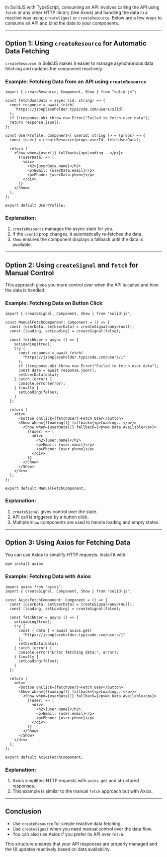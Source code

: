 In SolidJS with TypeScript, consuming an API involves calling the API using `fetch` or any other HTTP library (like Axios) and handling the data in a reactive way using `createSignal` or `createResource`. Below are a few ways to consume an API and bind the data to your components.

---

## **Option 1: Using `createResource` for Automatic Data Fetching**

`createResource` in SolidJS makes it easier to manage asynchronous data fetching and updates the component reactively.

### Example: Fetching Data from an API using `createResource`

```tsx
import { createResource, Component, Show } from "solid-js";

const fetchUserData = async (id: string) => {
  const response = await fetch(
    `https://jsonplaceholder.typicode.com/users/${id}`
  );
  if (!response.ok) throw new Error("Failed to fetch user data");
  return response.json();
};

const UserProfile: Component<{ userId: string }> = (props) => {
  const [user] = createResource(props.userId, fetchUserData);

  return (
    <Show when={user()} fallback={<p>Loading...</p>}>
      {(userData) => (
        <div>
          <h2>{userData.name}</h2>
          <p>Email: {userData.email}</p>
          <p>Phone: {userData.phone}</p>
        </div>
      )}
    </Show>
  );
};

export default UserProfile;
```

### Explanation:

1. `createResource` manages the async state for you.
2. If the `userId` prop changes, it automatically re-fetches the data.
3. `Show` ensures the component displays a fallback until the data is available.

---

## **Option 2: Using `createSignal` and `fetch` for Manual Control**

This approach gives you more control over when the API is called and how the data is handled.

### Example: Fetching Data on Button Click

```tsx
import { createSignal, Component, Show } from "solid-js";

const ManualFetchComponent: Component = () => {
  const [userData, setUserData] = createSignal<any>(null);
  const [loading, setLoading] = createSignal(false);

  const fetchUser = async () => {
    setLoading(true);
    try {
      const response = await fetch(
        "https://jsonplaceholder.typicode.com/users/1"
      );
      if (!response.ok) throw new Error("Failed to fetch user data");
      const data = await response.json();
      setUserData(data);
    } catch (error) {
      console.error(error);
    } finally {
      setLoading(false);
    }
  };

  return (
    <div>
      <button onClick={fetchUser}>Fetch User</button>
      <Show when={!loading()} fallback={<p>Loading...</p>}>
        <Show when={userData()} fallback={<p>No Data Available</p>}>
          {(user) => (
            <div>
              <h2>{user.name}</h2>
              <p>Email: {user.email}</p>
              <p>Phone: {user.phone}</p>
            </div>
          )}
        </Show>
      </Show>
    </div>
  );
};

export default ManualFetchComponent;
```

### Explanation:

1. `createSignal` gives control over the state.
2. API call is triggered by a button click.
3. Multiple `Show` components are used to handle loading and empty states.

---

## **Option 3: Using Axios for Fetching Data**

You can use Axios to simplify HTTP requests. Install it with:

```bash
npm install axios
```

### Example: Fetching Data with Axios

```tsx
import axios from "axios";
import { createSignal, Component, Show } from "solid-js";

const AxiosFetchComponent: Component = () => {
  const [userData, setUserData] = createSignal<any>(null);
  const [loading, setLoading] = createSignal(false);

  const fetchUser = async () => {
    setLoading(true);
    try {
      const { data } = await axios.get(
        "https://jsonplaceholder.typicode.com/users/1"
      );
      setUserData(data);
    } catch (error) {
      console.error("Error fetching data:", error);
    } finally {
      setLoading(false);
    }
  };

  return (
    <div>
      <button onClick={fetchUser}>Fetch User</button>
      <Show when={!loading()} fallback={<p>Loading...</p>}>
        <Show when={userData()} fallback={<p>No Data Available</p>}>
          {(user) => (
            <div>
              <h2>{user.name}</h2>
              <p>Email: {user.email}</p>
              <p>Phone: {user.phone}</p>
            </div>
          )}
        </Show>
      </Show>
    </div>
  );
};

export default AxiosFetchComponent;
```

### Explanation:

1. Axios simplifies HTTP requests with `axios.get` and structured responses.
2. This example is similar to the manual `fetch` approach but with Axios.

---

## **Conclusion**

- Use `createResource` for simple reactive data fetching.
- Use `createSignal` when you need manual control over the data flow.
- You can also use Axios if you prefer its API over `fetch`.

This structure ensures that your API responses are properly managed and the UI updates reactively based on data availability.
